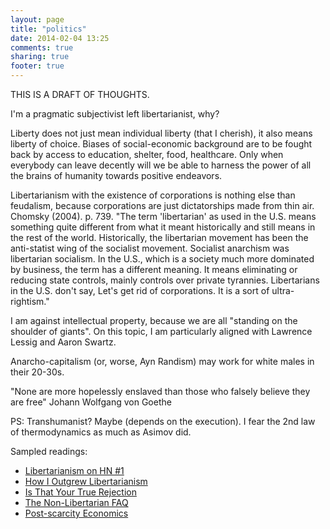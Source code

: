 ```yaml
---
layout: page
title: "politics"
date: 2014-02-04 13:25
comments: true
sharing: true
footer: true
---
```



THIS IS A DRAFT OF THOUGHTS.


I'm a pragmatic subjectivist left libertarianist, why?


Liberty does not just mean individual liberty (that I cherish), it also means liberty of choice. Biases of social-economic background are to be fought back by access to education, shelter, food, healthcare. Only when everybody can leave decently will we be able to harness the power of all the brains of humanity towards positive endeavors. 


Libertarianism with the existence of corporations is nothing else than feudalism, because corporations are just dictatorships made from thin air. Chomsky (2004). p. 739. "The term 'libertarian' as used in the U.S. means something quite different from what it meant historically and still means in the rest of the world. Historically, the libertarian movement has been the anti-statist wing of the socialist movement. Socialist anarchism was libertarian socialism. In the U.S., which is a society much more dominated by business, the term has a different meaning. It means eliminating or reducing state controls, mainly controls over private tyrannies. Libertarians in the U.S. don't say, Let's get rid of corporations. It is a sort of ultra-rightism."


I am against intellectual property, because we are all "standing on the shoulder of giants". On this topic, I am particularly aligned with Lawrence Lessig and Aaron Swartz.


Anarcho-capitalism (or, worse, Ayn Randism) may work for white males in their 20-30s.


"None are more hopelessly enslaved than those who falsely believe they are free" Johann Wolfgang von Goethe


PS: Transhumanist? Maybe (depends on the execution). I fear the 2nd law of thermodynamics as much as Asimov did.


Sampled readings:  
  - [Libertarianism on HN #1](https://news.ycombinator.com/item?id=7176028)  
  - [How I Outgrew Libertarianism](http://jimleff.blogspot.fr/2011/06/how-i-outgrew-libertarianism.html)  
  - [Is That Your True Rejection](http://www.cato-unbound.org/2011/09/07/eliezer-yudkowsky/true-rejection)  
  - [The Non-Libertarian FAQ](http://raikoth.net/libertarian.html)  
  - [Post-scarcity Economics](http://lareviewofbooks.org/essay/post-scarcity-economics/)

